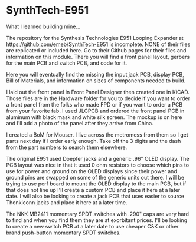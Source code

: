 # SynthTech-E951
What I learned building mine...

The repository for the Synthesis Technologies E951 Looping Expander at https://github.com/emeb/SynthTech-E951 is incomplete. NONE of their files are
replicated or included here. Go to their Github pages for their files and information on this module. There you will find a front panel layout, 
gerbers for the main PCB and switch PCB, and code for it.

Here you will eventually find the missing the input jack PCB, display PCB, Bill of Materials, and information on sizes of components needed to build.

I laid out the front panel in Front Panel Designer then created one in KiCAD. Those files are in the Hardware folder for you to decide if you want to
order a front panel from the folks who made FPD or if you want to order a PCB from your favorite fab. I used JLCPCB and ordered the front panel PCB
in aluminum with black mask and white silk screen. The mockup is on here and I'll add a photo of the panel after they arrive from China.

I created a BoM for Mouser. I live across the metromess from them so I get parts next day if I order early enough. Take off the 3 digits and the dash
from the part numbers to search them elsewhere.

The original E951 used Doepfer jacks and a generic .96" OLED display. The PCB layout was nice in that it used 0 ohm resistors to choose which pins
to use for power and ground on the OLED displays since their power and ground pins are swapped on some of the generic units out there. I will be
trying to use perf board to mount the OLED display to the main PCB, but if that does not line up I'll create a custom PCB and place it here at a
later date. I will also be looking to create a jack PCB that uses easier to source Thonkiconn jacks and place it here at a later time.

The NKK MB2411 momentary SPDT switches with .290" caps are very hard to find and when you find them they are at exorbitant prices. I'll be looking to
create a new switch PCB at a later date to use cheaper C&K or other brand push-button momentary SPDT switches.
